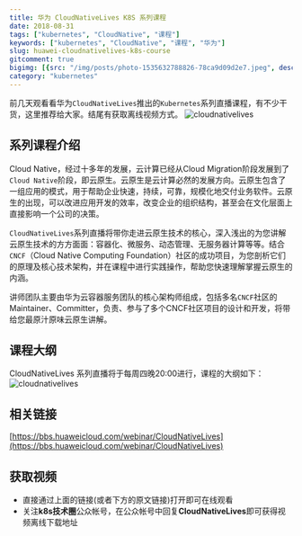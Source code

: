 ```yaml
---
title: 华为 CloudNativeLives K8S 系列课程
date: 2018-08-31
tags: ["kubernetes", "CloudNative", "课程"]
keywords: ["kubernetes", "CloudNative", "课程", "华为"]
slug: huawei-cloudnativelives-k8s-course
gitcomment: true
bigimg: [{src: "/img/posts/photo-1535632788826-78ca9d09d2e7.jpeg", desc: "NIGHT FULL OF MAGIC"}]
category: "kubernetes"
---
```


前几天观看看华为`CloudNativeLives`推出的`Kubernetes`系列直播课程，有不少干货，这里推荐给大家。结尾有获取离线视频方式。
![cloudnativelives](/img/posts/cloudnativelives-video.png)

<!--more-->

## 系列课程介绍
Cloud Native，经过十多年的发展，云计算已经从Cloud Migration阶段发展到了`Cloud Native`阶段，即云原生。云原生是云计算必然的发展方向。云原生包含了一组应用的模式，用于帮助企业快速，持续，可靠，规模化地交付业务软件。云原生的出现，可以改进应用开发的效率，改变企业的组织结构，甚至会在文化层面上直接影响一个公司的决策。

`CloudNativeLives`系列直播将带你走进云原生技术的核心，深入浅出的为您讲解云原生技术的方方面面：容器化、微服务、动态管理、无服务器计算等等。结合`CNCF`（Cloud Native Computing Foundation）社区的成功项目，为您剖析它们的原理及核心技术架构，并在课程中进行实践操作，帮助您快速理解掌握云原生的内涵。

讲师团队主要由华为云容器服务团队的核心架构师组成，包括多名`CNCF`社区的Maintainer、Committer，负责、参与了多个CNCF社区项目的设计和开发，将带给您最原汁原味云原生讲解。

## 课程大纲
CloudNativeLives 系列直播将于每周四晚20:00进行，课程的大纲如下：
![cloudnativelives](/img/posts/cloudnativelives.png)

## 相关链接
[https://bbs.huaweicloud.com/webinar/CloudNativeLives](https://bbs.huaweicloud.com/webinar/CloudNativeLives)

## 获取视频

* 直接通过上面的链接(或者下方的原文链接)打开即可在线观看
* 关注**k8s技术圈**公众帐号，在公众帐号中回复**CloudNativeLives**即可获得视频离线下载地址

<!--adsense-self-->
